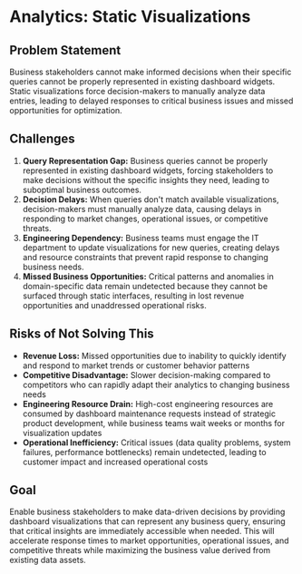 # Analytics: Static Visualizations

## Problem Statement
Business stakeholders cannot make informed decisions when their specific queries cannot be properly represented in existing dashboard widgets. Static visualizations force decision-makers to manually analyze data entries, leading to delayed responses to critical business issues and missed opportunities for optimization.

## Challenges

1. **Query Representation Gap:** Business queries cannot be properly represented in existing dashboard widgets, forcing stakeholders to make decisions without the specific insights they need, leading to suboptimal business outcomes.
1. **Decision Delays:** When queries don't match available visualizations, decision-makers must manually analyze data, causing delays in responding to market changes, operational issues, or competitive threats.
1. **Engineering Dependency:** Business teams must engage the IT department to update visualizations for new queries, creating delays and resource constraints that prevent rapid response to changing business needs.
1. **Missed Business Opportunities:** Critical patterns and anomalies in domain-specific data remain undetected because they cannot be surfaced through static interfaces, resulting in lost revenue opportunities and unaddressed operational risks.

## Risks of Not Solving This

- **Revenue Loss:** Missed opportunities due to inability to quickly identify and respond to market trends or customer behavior patterns
- **Competitive Disadvantage:** Slower decision-making compared to competitors who can rapidly adapt their analytics to changing business needs
- **Engineering Resource Drain:** High-cost engineering resources are consumed by dashboard maintenance requests instead of strategic product development, while business teams wait weeks or months for visualization updates
- **Operational Inefficiency:** Critical issues (data quality problems, system failures, performance bottlenecks) remain undetected, leading to customer impact and increased operational costs

## Goal

Enable business stakeholders to make data-driven decisions by providing dashboard visualizations that can represent any business query, ensuring that critical insights are immediately accessible when needed. This will accelerate response times to market opportunities, operational issues, and competitive threats while maximizing the business value derived from existing data assets.
